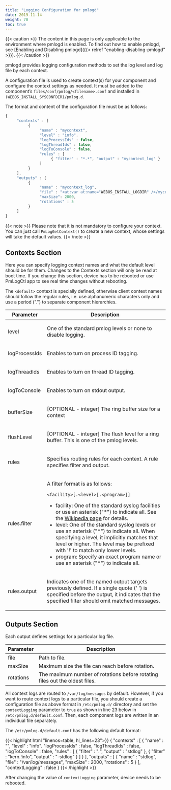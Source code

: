 ```yaml
---
title: "Logging Configuration for pmlogd"
date: 2019-11-14
weight: 70
toc: true
---
```


{{< caution >}}
The content in this page is only applicable to the environment where pmlogd is enabled. To find out how to enable pmlogd, see [Enabling and Disabling pmlogd]({{< relref "enabling-disabling-pmlogd" >}}).
{{< /caution >}}

pmlogd provides logging configuration methods to set the log level and log file by each context.

A configuration file is used to create context(s) for your component and configure the context settings as needed. It must be added to the component’s `files/conf/pmlog/<filename>.conf` and installed in `(WEBOS_INSTALL_SYSCONFDIR)/pmlog.d`.

The format and content of the configuration file must be as follows:

``` javascript
{
     "contexts" : [
          {
               "name" : "mycontext",
               "level" : "info".
               "logProcessIds" : false,
               "logThreadIds" : false,
               "logToConsole" : false,
               "rules" : [
                    { "filter" : "*.*", "output" : "mycontext_log" }
               ]
          }
     ],
     "outputs" : [
          {
               "name" : "mycontext_log",
               "file" : "<at:var at:name="WEBOS_INSTALL_LOGDIR" />/mycontext.log",
               "maxSize": 2000,
               "rotations" : 5
          }
     ]
}
```

{{< note >}}
Please note that it is not mandatory to configure your context. You can just call `PmLogGetContext()` to create a new context, whose settings will take the default values.
{{< /note >}}

## Contexts Section

Here you can specify logging context names and what the default level should be for them. Changes to the Contexts section will only be read at boot time. If you change this section, device has to be rebooted or use PmLogCtl app to see real time changes without rebooting.

The `<default>` context is specially defined, otherwise client context names should follow the regular rules, i.e. use alphanumeric characters only and use a period (".") to separate component hierarchies.

<div class="table-container">
<table class="table is-bordered is-fullwidth">
<colgroup>
<col style="width: auto" />
<col style="width: auto" />
</colgroup>
<thead>
<tr class="header">
<th>Parameter</th>
<th>Description</th>
</tr>
</thead>
<tbody>
<tr class="odd">
<td><p>level</p></td>
<td><p>One of the standard pmlog levels or none to disable logging.</p></td>
</tr>
<tr class="even">
<td><p>logProcessIds</p></td>
<td><p>Enables to turn on process ID tagging.</p></td>
</tr>
<tr class="odd">
<td><p>logThreadIds</p></td>
<td><p>Enables to turn on thread ID tagging.</p></td>
</tr>
<tr class="even">
<td><p>logToConsole</p></td>
<td><p>Enables to turn on stdout output.</p></td>
</tr>
<tr class="odd">
<td><p>bufferSize</p></td>
<td><p>[OPTIONAL - integer] The ring buffer size for a context</p></td>
</tr>
<tr class="even">
<td><p>flushLevel</p></td>
<td><p>[OPTIONAL - integer] The flush level for a ring buffer. This is one of the pmlog levels.</p></td>
</tr>
<tr class="odd">
<td><p>rules</p></td>
<td><p>Specifies routing rules for each context. A rule specifies filter and output.</p></td>
</tr>
<tr class="even">
<td><p>rules.filter</p></td>
<td><p>A filter format is as follows:</p>
<code>&lt;facility&gt;[.&lt;level&gt;[.&lt;program&gt;]]</code>
<ul>
<li>facility: One of the standard syslog facilities or use an asterisk ("*") to indicate all. See the <a href="http://en.wikipedia.org/wiki/Syslog#Facility">Wikipedia page</a> for details.</li>
<li>level: One of the standard syslog levels or use an asterisk ("*") to indicate all. When specifying a level, it implicitly matches that level or higher. The level may be prefixed with '!' to match only lower levels.</li>
<li>program: Specify an exact program name or use an asterisk ("*") to indicate all.</li>
</ul></td>
</tr>
<tr class="odd">
<td><p>rules.output</p></td>
<td><p>Indicates one of the named output targets previously defined. If a single quote (' ') is specified before the output, it indicates that the specified filter should omit matched messages.</p></td>
</tr>
</tbody>
</table>
</div>

## Outputs Section

Each output defines settings for a particular log file.

<div class="table-container">
<table class="table is-bordered is-fullwidth">
<colgroup>
<col style="width: auto" />
<col style="width: auto" />
</colgroup>
<thead>
<tr class="header">
<th>Parameter</th>
<th>Description</th>
</tr>
</thead>
<tbody>
<tr class="odd">
<td><div>
file
</div></td>
<td><div>
Path to file.
</div></td>
</tr>
<tr class="even">
<td><div>
maxSize
</div></td>
<td><div>
Maximum size the file can reach before rotation.
</div></td>
</tr>
<tr class="odd">
<td><div>
rotations
</div></td>
<td><div>
The maximum number of rotations before rotating files out the oldest files.
</div></td>
</tr>
</tbody>
</table>
</div>

All context logs are routed to `/var/log/messages` by default. However, if you want to route context logs to a particular file, you should create a configuration file as above format in `/etc/pmlog.d/` directory and set the `contextLogging` parameter to `true` as shown in line 23 below in `/etc/pmlog.d/default.conf`. Then, each component logs are written in an individual file separately.

The `/etc/pmlog.d/default.conf` has the following default format:

{{< highlight html "linenos=table, hl_lines=23">}}
{
     "contexts" : [
          {
               "name" : "<default>",
               "level" : "info".
               "logProcessIds" : false,
               "logThreadIds" : false,
               "logToConsole" : false,
               "rules" : [
                    { "filter" : "*.*", "output" : "stdlog" },
                    { "filter" : "kern.!info", "output" : "-stdlog" }
               ]
          }
     ],
     "outputs" : [
          {
               "name" : "stdlog",
               "file" : "/var/log/messages",
               "maxSize" : 2000,
               "rotations" : 5
          }
     ],
     "contextLogging" : false
}
{{< /highlight >}}

After changing the value of `contextLogging` parameter, device needs to be rebooted.
